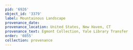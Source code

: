 ```yaml
---
pid: '6926'
object_id: '3379'
label: Mountainous Landscape
provenance_date:
provenance_location: United States, New Haven, CT
provenance_text: Egmont Collection, Yale Library Transfer
order: '0855'
collection: provenance
---
```


